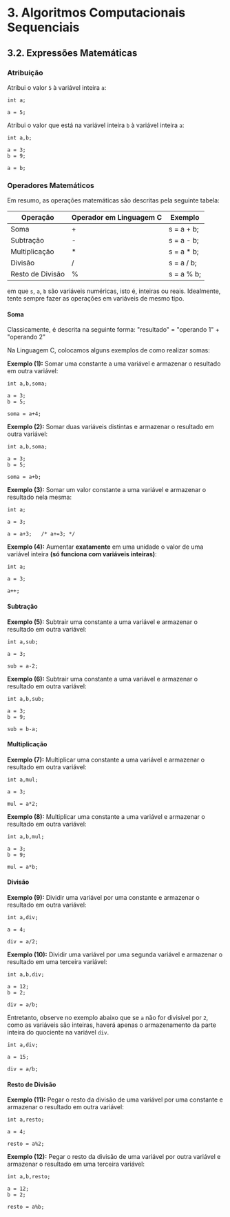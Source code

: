 # 3. Algoritmos Computacionais Sequenciais

## 3.2. Expressões Matemáticas

### Atribuição

Atribui o valor ```5``` à variável inteira ```a```:

```
int a;

a = 5;
```

Atribui o valor que está na variável inteira ```b``` à variável inteira ```a```:

```
int a,b;

a = 3;
b = 9;

a = b;
```

### Operadores Matemáticos

Em resumo, as operações matemáticas são descritas pela seguinte tabela:


Operação          | Operador em Linguagem C  | Exemplo       |
----------------- | -----------------------  | --------------|
Soma              |  +                       | s = a + b;    |
Subtração         |  -                       | s = a - b;    |
Multiplicação     |  *                       | s = a * b;    |
Divisão           |  /                       | s = a / b;    |
Resto de Divisão  |  %                       | s = a % b;    |


em que ```s```, ```a```, ```b``` são variáveis numéricas, isto é, inteiras ou reais. Idealmente, tente sempre fazer as operações em variáveis de mesmo tipo.

#### Soma 

Classicamente, é descrita na seguinte forma: "resultado" = "operando 1" + "operando 2"

Na Linguagem C, colocamos alguns exemplos de como realizar somas:

**Exemplo (1):** Somar uma constante a uma variável e armazenar o resultado em outra variável:

```
int a,b,soma;

a = 3;
b = 5;

soma = a+4;
```

**Exemplo (2):** Somar duas variáveis distintas e armazenar o resultado em outra variável:

```
int a,b,soma;

a = 3;
b = 5;

soma = a+b;
```

**Exemplo (3):** Somar um valor constante a uma variável e armazenar o resultado nela mesma:

```
int a;

a = 3;

a = a+3;   /* a+=3; */
```

**Exemplo (4):** Aumentar **exatamente** em uma unidade o valor de uma variável inteira **(só funciona com variáveis inteiras)**:

```
int a;

a = 3;

a++;
```

#### Subtração

**Exemplo (5):** Subtrair uma constante a uma variável e armazenar o resultado em outra variável:

```
int a,sub;

a = 3;

sub = a-2;
```

**Exemplo (6):** Subtrair uma constante a uma variável e armazenar o resultado em outra variável:

```
int a,b,sub;

a = 3;
b = 9;

sub = b-a;
```

#### Multiplicação

**Exemplo (7):** Multiplicar uma constante a uma variável e armazenar o resultado em outra variável:

```
int a,mul;

a = 3;

mul = a*2;
```

**Exemplo (8):** Multiplicar uma constante a uma variável e armazenar o resultado em outra variável:

```
int a,b,mul;

a = 3;
b = 9;

mul = a*b;
```

#### Divisão

**Exemplo (9):** Dividir uma variável por uma constante e armazenar o resultado em outra variável:

```
int a,div;

a = 4;

div = a/2;
```

**Exemplo (10):** Dividir uma variável por uma segunda variável e armazenar o resultado em uma terceira variável:


```
int a,b,div;

a = 12;
b = 2;

div = a/b;
```

Entretanto, observe no exemplo abaixo que se ```a``` não for divisível por ```2```, como as variáveis são inteiras, haverá apenas o armazenamento da parte inteira do quociente na variável ```div```.

```
int a,div;

a = 15;

div = a/b;
```

#### Resto de Divisão

**Exemplo (11):** Pegar o resto da divisão de uma variável por uma constante e armazenar o resultado em outra variável:

```
int a,resto;

a = 4;

resto = a%2;
```

**Exemplo (12):** Pegar o resto da divisão de uma variável por outra variável e armazenar o resultado em uma terceira variável:


```
int a,b,resto;

a = 12;
b = 2;

resto = a%b;
```

